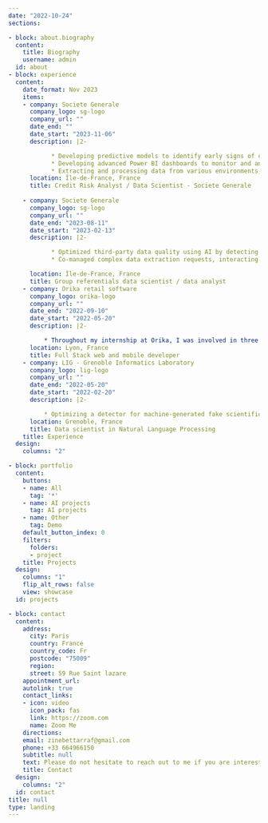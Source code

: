 ```yaml
---
date: "2022-10-24"
sections:

- block: about.biography
  content:
    title: Biography
    username: admin
  id: about
- block: experience
  content:
    date_format: Nov 2023
    items:
    - company: Societe Generale
      company_logo: sg-logo
      company_url: ""
      date_end: ""
      date_start: "2023-11-06"
      description: |2-

            * Developing predictive models to identify early signs of counterparty deterioration in the corporate market.
            * Developing advanced Power BI dashboards to monitor and analyze credit risk, automating data workflows to enhance efficiency and accuracy.
            * Extracting and processing data from various environments, including datalakes (using Python, SQL, PySpark), SAS datasets, and OLAP cubes.
      location: Île-de-France, France
      title: Credit Risk Analyst / Data Scientist - Societe Generale
      
    - company: Societe Generale
      company_logo: sg-logo
      company_url: ""
      date_end: "2023-08-11"
      date_start: "2023-02-13"
      description: |2-

            * Optimized third-party data quality using AI by detecting anomalies and recommending relevant adjustments.
            * Co-managed complex data extraction requests, interacting with the data lake and ensuring relevance through user consultation.

      location: Île-de-France, France
      title: Group referentials data scientist / data analyst
    - company: Orika retail software
      company_logo: orika-logo
      company_url: ""
      date_end: "2022-09-10"
      date_start: "2022-05-20"
      description: |2-

          * Throughout my internship at Orika, I was involved in three distinct projects: the development of a mobile app for product recognition called o4iz, the creation of a console-based cash register system called tuipos, and the development of a web application for activity reports .
      location: Lyon, France
      title: Full Stack web and mobile developer 
    - company: LIG - Grenoble Informatics Laboratory
      company_logo: lig-logo
      company_url: ""
      date_end: "2022-05-20"
      date_start: "2022-02-20"
      description: |2-

          * Optimizing a detector for machine-generated fake scientific articles.
      location: Grenoble, France
      title: Data scientist in Natural Language Processing
    title: Experience
  design:
    columns: "2"

- block: portfolio
  content:
    buttons:
    - name: All
      tag: '*'
    - name: AI projects
      tag: AI projects
    - name: Other
      tag: Demo
    default_button_index: 0
    filters:
      folders:
      - project
    title: Projects
  design:
    columns: "1"
    flip_alt_rows: false
    view: showcase
  id: projects

- block: contact
  content:
    address:
      city: Paris
      country: France
      country_code: Fr
      postcode: "75009"
      region: 
      street: 59 Rue Saint lazare 
    appointment_url: 
    autolink: true
    contact_links:
    - icon: video
      icon_pack: fas
      link: https://zoom.com
      name: Zoom Me
    directions: 
    email: zinebettarraf@gmail.com
    phone: +33 664966150
    subtitle: null
    text: Please do not hesitate to reach out to me if you are interested in further communication.
    title: Contact
  design:
    columns: "2"
  id: contact
title: null
type: landing
---
```

